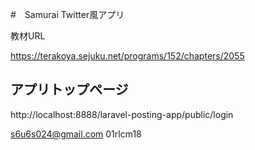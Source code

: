 #　Samurai Twitter風アプリ

教材URL

https://terakoya.sejuku.net/programs/152/chapters/2055

## アプリトップページ

http://localhost:8888/laravel-posting-app/public/login

s6u6s024@gmail.com
01rlcm18